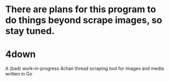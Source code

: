 # There are plans for this program to do things beyond scrape images, so stay tuned.

# 4down
A (bad) work-in-progress 4chan thread scraping tool for images and media written in Go
